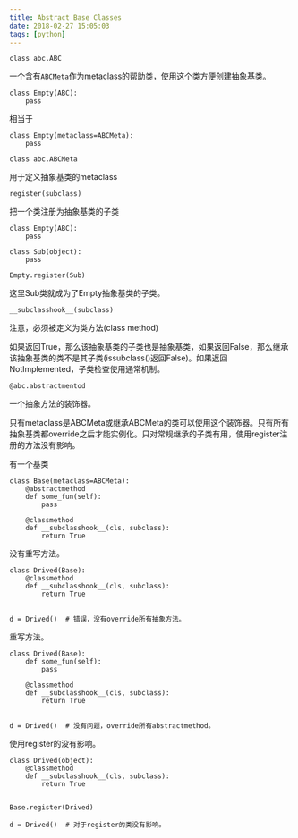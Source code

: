 ```yaml
---
title: Abstract Base Classes
date: 2018-02-27 15:05:03
tags: [python]
---
```



`class abc.ABC`

一个含有`ABCMeta`作为metaclass的帮助类，使用这个类方便创建抽象基类。
```
class Empty(ABC):
    pass
```

相当于
```
class Empty(metaclass=ABCMeta):
    pass
```

`class abc.ABCMeta`

用于定义抽象基类的metaclass

`register(subclass)`

把一个类注册为抽象基类的子类
```
class Empty(ABC):
    pass

class Sub(object):
    pass

Empty.register(Sub)
```

这里Sub类就成为了Empty抽象基类的子类。

`__subclasshook__(subclass)`

注意，必须被定义为类方法(class method)

如果返回True，那么该抽象基类的子类也是抽象基类，如果返回False，那么继承该抽象基类的类不是其子类(issubclass()返回False)。如果返回NotImplemented，子类检查使用通常机制。

`@abc.abstractmentod`

一个抽象方法的装饰器。

只有metaclass是ABCMeta或继承ABCMeta的类可以使用这个装饰器。只有所有抽象基类都override之后才能实例化。只对常规继承的子类有用，使用register注册的方法没有影响。

有一个基类
```
class Base(metaclass=ABCMeta):
    @abstractmethod
    def some_fun(self):
        pass

    @classmethod
    def __subclasshook__(cls, subclass):
        return True
```

没有重写方法。
```
class Drived(Base):
    @classmethod
    def __subclasshook__(cls, subclass):
        return True


d = Drived()  # 错误，没有override所有抽象方法。
```

重写方法。
```
class Drived(Base):
    def some_fun(self):
        pass

    @classmethod
    def __subclasshook__(cls, subclass):
        return True


d = Drived()  # 没有问题，override所有abstractmethod。
```

使用register的没有影响。
```
class Drived(object):
    @classmethod
    def __subclasshook__(cls, subclass):
        return True


Base.register(Drived)

d = Drived()  # 对于register的类没有影响。
```
